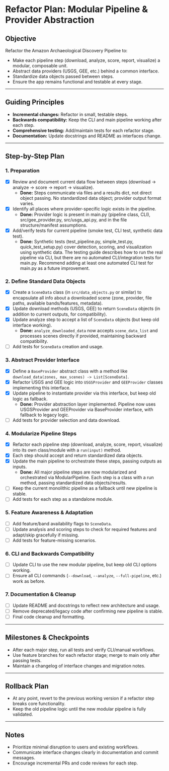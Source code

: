 # Refactor Plan: Modular Pipeline & Provider Abstraction

## Objective
Refactor the Amazon Archaeological Discovery Pipeline to:
- Make each pipeline step (download, analyze, score, report, visualize) a modular, composable unit.
- Abstract data providers (USGS, GEE, etc.) behind a common interface.
- Standardize data objects passed between steps.
- Ensure the app remains functional and testable at every stage.

---

## Guiding Principles
- **Incremental changes:** Refactor in small, testable steps.
- **Backwards compatibility:** Keep the CLI and main pipeline working after each step.
- **Comprehensive testing:** Add/maintain tests for each refactor stage.
- **Documentation:** Update docstrings and README as interfaces change.

---

## Step-by-Step Plan

### 1. Preparation
- [x] Review and document current data flow between steps (download → analyze → score → report → visualize).
  - **Done:** Steps communicate via files and a results dict, not direct object passing. No standardized data object; provider output format varies.
- [x] Identify all places where provider-specific logic exists in the pipeline.
  - **Done:** Provider logic is present in main.py (pipeline class, CLI), src/gee_provider.py, src/usgs_api.py, and in the file structure/manifest assumptions.
- [x] Add/verify tests for current pipeline (smoke test, CLI test, synthetic data test).
  - **Done:** Synthetic tests (test_pipeline.py, simple_test.py, quick_test_setup.py) cover detection, scoring, and visualization using synthetic data. The testing guide describes how to run the real pipeline via CLI, but there are no automated CLI/integration tests for main.py. Recommend adding at least one automated CLI test for main.py as a future improvement.

### 2. Define Standard Data Objects
- [x] Create a `SceneData` class (in `src/data_objects.py` or similar) to encapsulate all info about a downloaded scene (zone, provider, file paths, available bands/features, metadata).
- [x] Update download methods (USGS, GEE) to return `SceneData` objects (in addition to current outputs, for compatibility).
- [x] Update analyze step to accept a list of `SceneData` objects (but keep old interface working).
  - **Done:** `analyze_downloaded_data` now accepts `scene_data_list` and processes scenes directly if provided, maintaining backward compatibility.
- [ ] Add tests for `SceneData` creation and usage.

### 3. Abstract Provider Interface
- [x] Define a `BaseProvider` abstract class with a method like `download_data(zones, max_scenes) -> List[SceneData]`.
- [x] Refactor USGS and GEE logic into `USGSProvider` and `GEEProvider` classes implementing this interface.
- [x] Update pipeline to instantiate provider via this interface, but keep old logic as fallback.
  - **Done:** Provider abstraction layer implemented. Pipeline now uses USGSProvider and GEEProvider via BaseProvider interface, with fallback to legacy logic.
- [ ] Add tests for provider selection and data download.

### 4. Modularize Pipeline Steps
- [x] Refactor each pipeline step (download, analyze, score, report, visualize) into its own class/module with a `run(input)` method.
- [x] Each step should accept and return standardized data objects.
- [x] Update the main pipeline to orchestrate these steps, passing outputs as inputs.
  - **Done:** All major pipeline steps are now modularized and orchestrated via ModularPipeline. Each step is a class with a run method, passing standardized data objects/results.
- [ ] Keep the current monolithic pipeline as a fallback until new pipeline is stable.
- [ ] Add tests for each step as a standalone module.

### 5. Feature Awareness & Adaptation
- [ ] Add feature/band availability flags to `SceneData`.
- [ ] Update analysis and scoring steps to check for required features and adapt/skip gracefully if missing.
- [ ] Add tests for feature-missing scenarios.

### 6. CLI and Backwards Compatibility
- [ ] Update CLI to use the new modular pipeline, but keep old CLI options working.
- [ ] Ensure all CLI commands (`--download`, `--analyze`, `--full-pipeline`, etc.) work as before.

### 7. Documentation & Cleanup
- [ ] Update README and docstrings to reflect new architecture and usage.
- [ ] Remove deprecated/legacy code after confirming new pipeline is stable.
- [ ] Final code cleanup and formatting.

---

## Milestones & Checkpoints
- After each major step, run all tests and verify CLI/manual workflows.
- Use feature branches for each refactor stage; merge to main only after passing tests.
- Maintain a changelog of interface changes and migration notes.

---

## Rollback Plan
- At any point, revert to the previous working version if a refactor step breaks core functionality.
- Keep the old pipeline logic until the new modular pipeline is fully validated.

---

## Notes
- Prioritize minimal disruption to users and existing workflows.
- Communicate interface changes clearly in documentation and commit messages.
- Encourage incremental PRs and code reviews for each step. 